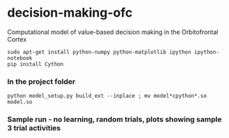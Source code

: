 # decision-making-ofc
Computational model of value-based decision making in the Orbitofrontal Cortex


```
sudo apt-get install python-numpy python-matplotlib ipython ipython-notebook
pip install Cython
```

### In the project folder
```
python model_setup.py build_ext --inplace ; mv model*cpython*.so model.so
```

### Sample run - no learning, random trials, plots showing sample 3 trial activities
